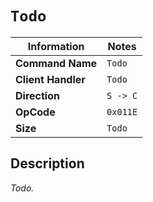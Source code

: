 # `Todo`

| Information               | Notes |
|---                        |---    |
| **Command Name**          | `Todo` |
| **Client Handler**        | `Todo` |
| **Direction**             | `S -> C` |
| **OpCode**                | `0x011E` |
| **Size**                  | `Todo` |

## Description

_Todo._
